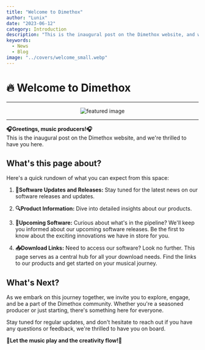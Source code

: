 ```yaml
---
title: "Welcome to Dimethox"
author: "Lunix"
date: "2023-06-12"
category: Introduction
description: "This is the inaugural post on the Dimethox website, and we're thrilled to have you here."
keywords:
  - News
  - Blog
image: "../covers/welcome_small.webp"
---
```


# 🔥 Welcome to Dimethox

---

<div align="center">
  <img src="../../../covers/welcome_big.webp" alt="featured image">
</div>

---

**🎧Greetings, music producers!🎧** \
This is the inaugural post on the Dimethox website, and we're thrilled to have you here.

## What's this page about?

Here's a quick rundown of what you can expect from this space:

1. **🚀Software Updates and Releases:** Stay tuned for the latest news on our software releases and updates.

2. **🔍Product Information:** Dive into detailed insights about our products.

3. **🎁Upcoming Software:** Curious about what's in the pipeline? We'll keep you informed about our upcoming software releases. Be the first to know about the exciting innovations we have in store for you.

4. **📥Download Links:** Need to access our software? Look no further. This page serves as a central hub for all your download needs. Find the links to our products and get started on your musical journey.

## What's Next?

As we embark on this journey together, we invite you to explore, engage, and be a part of the Dimethox community. Whether you're a seasoned producer or just starting, there's something here for everyone.

Stay tuned for regular updates, and don't hesitate to reach out if you have any questions or feedback, we're thrilled to have you on board.

**🌟Let the music play and the creativity flow!🌟**
